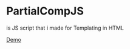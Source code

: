 <h1>PartialCompJS</h1>
<p>is JS script that i made for Templating in HTML</p>
<a href="https://onirafu.github.io/PartialCompJS" target="_blank" >Demo</a>
